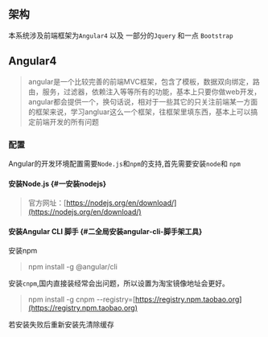 ## 架构

本系统涉及前端框架为`Angular4` 以及 一部分的`Jquery` 和一点 `Bootstrap`

## Angular4

> angular是一个比较完善的前端MVC框架，包含了模板，数据双向绑定，路由，服务，过滤器，依赖注入等等所有的功能，基本上只要你做web开发，angular都会提供一个，换句话说，相对于一些其它的只关注前端某一方面的框架来说，学习angluar这么一个框架，往框架里填东西，基本上可以搞定前端开发的所有问题

### 配置

Angular的开发环境配置需要`Node.js`和`npm`的支持,首先需要安装`node`和 `npm`

#### 安装Node.js {#一安装nodejs}

> 官方网址：[https://nodejs.org/en/download/](https://nodejs.org/en/download/)

#### 安装Angular CLI 脚手 {#二全局安装angular-cli-脚手架工具}

安装npm

> npm install -g @angular/cli

安装`cnpm`,国内直接装经常会出问题，所以设置为淘宝镜像地址会更好。

> npm install -g cnpm --registry=[https://registry.npm.taobao.org](https://registry.npm.taobao.org)

若安装失败后重新安装先清除缓存

